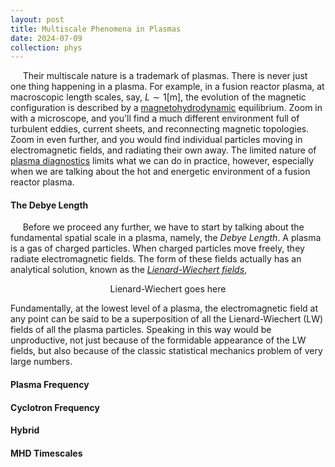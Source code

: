 ```yaml
---
layout: post
title: Multiscale Phenomena in Plasmas
date: 2024-07-09
collection: phys
---
```

&nbsp;&nbsp;&nbsp;&nbsp; Their multiscale nature is a trademark of plasmas. There is never just one thing happening in a plasma. For example, in a fusion reactor plasma, at macroscopic length scales, say, $L \sim 1 \left[\text{m}\right]$, the evolution of the magnetic configuration is described by a [magnetohydrodynamic](./2024-07-15_mhd) equilibrium. Zoom in with a microscope, and you'll find a much different environment full of turbulent eddies, current sheets, and reconnecting magnetic topologies. Zoom in even further, and you would find individual particles moving in electromagnetic fields, and radiating their own away. The limited nature of [plasma diagnostics](../fusion/2024-07-18_plasmadiagnostics) limits what we can do in practice, however, especially when we are talking about the hot and energetic environment of a fusion reactor plasma.      

#### The Debye Length
&nbsp;&nbsp;&nbsp;&nbsp; Before we proceed any further, we have to start by talking about the fundamental spatial scale in a plasma, namely, the *Debye Length*. A plasma is a gas of charged particles. When charged particles move freely, they radiate electromagnetic fields. The form of these fields actually has an analytical solution, known as the [*Lienard-Wiechert fields*](./2024-07-18_lienardwiechert),

$$
\begin{equation}
\text{Lienard-Wiechert goes here}
\end{equation}
$$

Fundamentally, at the lowest level of a plasma, the electromagnetic field at any point can be said to be a superposition of all the Lienard-Wiechert (LW) fields of all the plasma particles. Speaking in this way would be unproductive, not just because of the formidable appearance of the LW fields, but also because of the classic statistical mechanics problem of very large numbers. 

#### Plasma Frequency

#### Cyclotron Frequency

#### Hybrid 

#### MHD Timescales

<!-- References -->
